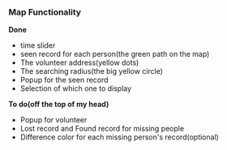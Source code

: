 ### Map Functionality

**Done**

* time slider
* seen record for each person(the green path on the map)
* The volunteer address(yellow dots)
* The searching radius(the big yellow circle)
* Popup for the seen record
* Selection of which one to display

**To do(off the top of my head)**

* Popup for volunteer
* Lost record and Found record for missing people
* Difference color for each missing person's record(optional)